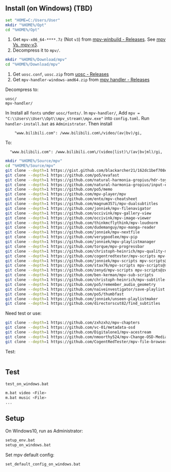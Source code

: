## Install (on Windows) (TBD)

```sh
set "HOME=C:/Users/User"
mkdir "%HOME%/Opt"
cd "%HOME%/Opt"
```

1. Get `mpv-x86_64-****.7z` (Not `v3`) from [mpv-winbuild - Releases](https://github.com/zhongfly/mpv-winbuild/releases). See [mpv Vs. mpv-v3](https://www.reddit.com/r/mpv/comments/1bevggz/mpv_vs_mpvv3/).
2. Decompress it to `mpv/`.

```sh
mkdir "%HOME%/Download/mpv"
cd "%HOME%/Download/mpv"
```

1. Get `uosc.conf`, `uosc.zip` from [uosc - Releases](https://github.com/tomasklaen/uosc/releases)
2. Get `mpv-handler-windows-amd64.zip` from [mpv handler - Releases](https://github.com/akiirui/mpv-handler/releases)

Decompress to:

```
uosc/
mpv-handler/
```

In Install all `fonts` under `uosc/fonts/`.
In `mpv-handler/`, Add `mpv = "C:\\Users\\User\\Opt\\mpv_stream\\mpv.exe"` into `config.toml`. Run `handler-install.bat` as `Administrator`. Then install

```
	"www.bilibili.com": /www.bilibili.com\/video/(av|bv)/gi,
```

To:

```
  "www.bilibili.com": /www.bilibili.com\/(video|list)\/(av|bv|ml)/gi,
```

```sh
mkdir "%HOME%/Source/mpv"
cd "%HOME%/Source/mpv"
git clone --depth=1 https://gist.github.com/blackarcher21/162dc1bef708e90082c6c4f9500c1997 remember-volume.lua
git clone --depth=1 https://github.com/po5/evafast
git clone --depth=1 https://github.com/natural-harmonia-gropius/hdr-toys
git clone --depth=1 https://github.com/natural-harmonia-gropius/input-event
git clone --depth=1 https://github.com/po5/memo
git clone --depth=1 https://github.com/mpv-player/mpv
git clone --depth=1 https://github.com/ento/mpv-cheatsheet
git clone --depth=1 https://github.com/magnum357i/mpv-dualsubtitles
git clone --depth=1 https://github.com/jonniek/mpv-filenavigator
git clone --depth=1 https://github.com/occivink/mpv-gallery-view
git clone --depth=1 https://github.com/occivink/mpv-image-viewer
git clone --depth=1 https://github.com/thinkmcflythink/mpv-loudnorm
git clone --depth=1 https://github.com/dudemanguy/mpv-manga-reader
git clone --depth=1 https://github.com/jonniek/mpv-nextfile
git clone --depth=1 https://github.com/verygoodlee/mpv-pip
git clone --depth=1 https://github.com/jonniek/mpv-playlistmanager
git clone --depth=1 https://github.com/torque/mpv-progressbar
git clone --depth=1 https://github.com/christoph-heinrich/mpv-quality-menu
git clone --depth=1 https://github.com/cogentredtester/mpv-scripts mpv-scripts@cogentredtester
git clone --depth=1 https://github.com/jonniek/mpv-scripts mpv-scripts@jonniek
git clone --depth=1 https://github.com/stax76/mpv-scripts mpv-scripts@stax76
git clone --depth=1 https://github.com/zenyd/mpv-scripts mpv-scripts@zenyd
git clone --depth=1 https://github.com/ben-kerman/mpv-sub-scripts
git clone --depth=1 https://github.com/christoph-heinrich/mpv-subtitle-lines
git clone --depth=1 https://github.com/po5/remember_audio_geometry
git clone --depth=1 https://github.com/naiveinvestigator/save-playlist
git clone --depth=1 https://github.com/po5/thumbfast
git clone --depth=1 https://github.com/jonniek/unseen-playlistmaker
git clone --depth=1 https://github.com/directorscut82/find_subtitles
```

Need test or use:

```sh
git clone --depth=1 https://github.com/zxhzxhz/mpv-chapters
git clone --depth=1 https://github.com/vc-01/metadata-osd
git clone --depth=1 https://github.com/Digitalone1/mpv-acestream
git clone --depth=1 https://github.com/nmoorthy524/mpv-Change-OSD-Media-Title
git clone --depth=1 https://github.com/CogentRedTester/mpv-file-browser
```


Test:

```sh

```

## Test

```sh
test_on_windows.bat
```

```sh
m.bat video <File>
m.bat music <File>
...
```

## Setup

On Windows10, run as Administrator:

```sh
setup_env.bat
setup_on_windows.bat
```

Set mpv default config:

```sh
set_default_config_on_windows.bat
```


